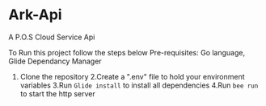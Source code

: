 # Ark-Api
A P.O.S Cloud Service Api


To Run this project follow the steps below
Pre-requisites: Go language, Glide Dependancy Manager
1. Clone the repository
2.Create a ".env" file to hold your environment variables
3.Run `Glide install` to install all dependencies 
4.Run `bee run` to start the http server
